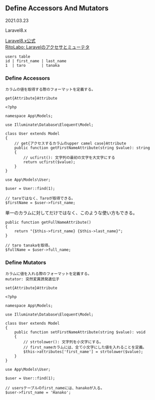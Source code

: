 ## Define Accessors And Mutators
2021.03.23

Laravel8.x

[Laravel8.x公式](https://laravel.com/docs/6.x/eloquent-mutators#accessors-and-mutators)<br>
[RitoLabo: Laravelのアクセサとミューテタ](https://www.ritolab.com/entry/126)

```
users table
id | first_name | last_name
1  | taro       | tanaka
```

### Define Accessors
```
カラムの値を取得する際のフォーマットを定義する。

get{Attribute}Attribute
```

```
<?php

namespace App\Models;

use Illuminate\Database\Eloquent\Model;

class User extends Model
{
    // get{アクセスするカラムのupper camel case}Attribute
    public function getFirstNameAttribute(string $value): string
    {
        // ucfirst(): 文字列の最初の文字を大文字にする
        return ucfirst($value);
    }
}
```
```
use App\Models\User;

$user = User::find(1);

// taroではなく、Taroが取得できる。
$firstName = $user->first_name;
```
単一のカラムに対してだけではなく、このような使い方もできる。
```
public function getFullNameAttribute()
{
    return "{$this->first_name} {$this->last_name}";
}

// taro tanakaを取得。
$fullName = $user->full_name;
```

### Define Mutators
```
カラムに値を入れる際のフォーマットを定義する。
mutator: 突然変異誘発遺伝子

set{Attribute}Attribute
```
```
<?php

namespace App\Models;

use Illuminate\Database\Eloquent\Model;

class User extends Model
{
    public function setFirstNameAttribute(string $value): void
    {
        // strtolower(): 文字列を小文字にする。
        // first_nameカラムには、全て小文字にした値を入れることを定義。
        $this->attributes['first_name'] = strtolower($value);
    }
}
```
```
use App\Models\User;

$user = User::find(1);

// usersテーブルのfirst_nameには、hanakoが入る。
$user->first_name = 'Hanako';
```